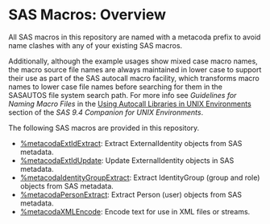 # SAS Macros: Overview

All SAS macros in this repository are named with a metacoda prefix to avoid name clashes with any
of your existing SAS macros.

Additionally, although the example usages show mixed case macro names, the macro source file names
are always maintained in lower case to support their use as part of the SAS autocall macro facility,
which transforms macro names to lower case file names before searching for them in the SASAUTOS file
system search path.
For more info see *Guidelines for Naming Macro Files* in the
[Using Autocall Libraries in UNIX Environments](https://support.sas.com/documentation/cdl/en/hostunx/69602/HTML/default/viewer.htm#p08uk7awhtj5w6n1qaj3n3h0oa4s.htm)
section of the *SAS 9.4 Companion for UNIX Environments*.

The following SAS macros are provided in this repository.

* [%metacodaExtIdExtract](metacodaExtIdExtract.md): Extract ExternalIdentity objects from SAS metadata. 
* [%metacodaExtIdUpdate](metacodaExtIdUpdate.md): Update ExternalIdentity objects in SAS metadata.
* [%metacodaIdentityGroupExtract](metacodaIdentityGroupExtract.md): Extract IdentityGroup (group and role) objects from SAS metadata. 
* [%metacodaPersonExtract](metacodaPersonExtract.md): Extract Person (user) objects from SAS metadata. 
* [%metacodaXMLEncode](metacodaXMLEncode.md): Encode text for use in XML files or streams.